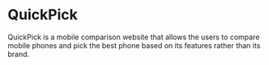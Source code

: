 # QuickPick
QuickPick is a mobile comparison website that allows the users to compare mobile phones and pick the best phone based on its features rather than its brand. 
